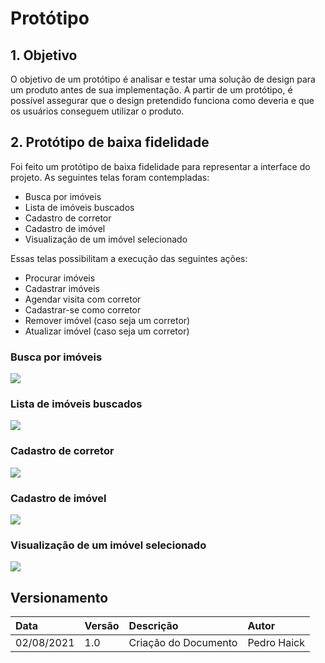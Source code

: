 # Protótipo

## 1. Objetivo
O objetivo de um protótipo é analisar e testar uma solução de design para um produto antes de sua implementação. A partir de um protótipo, é possível assegurar que o design pretendido funciona como deveria e que os usuários conseguem utilizar o produto.

## 2. Protótipo de baixa fidelidade
Foi feito um protótipo de baixa fidelidade para representar a interface do projeto. As seguintes telas foram contempladas: 
* Busca por imóveis
* Lista de imóveis buscados
* Cadastro de corretor
* Cadastro de imóvel
* Visualização de um imóvel selecionado

Essas telas possibilitam a execução das seguintes ações:
* Procurar imóveis
* Cadastrar imóveis
* Agendar visita com corretor
* Cadastrar-se como corretor
* Remover imóvel (caso seja um corretor)
* Atualizar imóvel (caso seja um corretor)

### Busca por imóveis
<img src='../prototipo/buscar-por-imoveis.png'>

### Lista de imóveis buscados
<img src='../prototipo/lista-de-imoveis.png'>

### Cadastro de corretor
<img src='../prototipo/cadastrar-um-corretor.png'>

### Cadastro de imóvel
<img src='../prototipo/cadastrar-um-imovel.png'>

### Visualização de um imóvel selecionado
<img src='../prototipo/visualizar-um-imovel.png'>

## Versionamento

| Data       | Versão | Descrição                                | Autor             |
| :--------- | :----- | :--------------------------------------- | :---------------- |
| 02/08/2021 | 1.0    | Criação do Documento          | Pedro Haick    |
